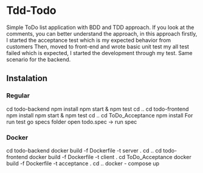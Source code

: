 # Tdd-Todo
Simple ToDo list application with BDD and TDD approach.
If you look at the comments, you can better understand the approach, in this approach firstly, I started the acceptance test which is my expected behavior from customers
Then, moved to front-end and wrote basic unit test my all test failed which is expected, I started the development through my test. Same scenario for the backend.
## Instalation
### Regular
cd todo-backend
npm install
npm start & npm test
cd ..
cd todo-frontend
npm install
npm start & npm test
cd ..
cd ToDo_Acceptance
npm install
For run test
go specs folder
open todo.spec -> run spec


### Docker
cd todo-backend
docker build -f Dockerfile -t server .
cd ..
cd todo-frontend
docker build -f Dockerfile -t client .
cd ToDo_Acceptance
docker build -f Dockerfile -t acceptance .
cd ..
docker - compose up
